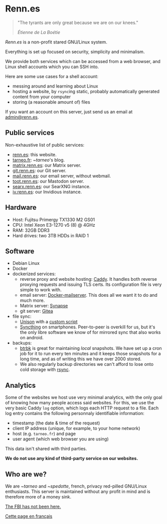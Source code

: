 ---
---

# Renn.es

> "The tyrants are only great because we are on our knees." 
>
> <cite>Étienne de La Boétie</cite>

<!-- ![](/penguin_in_space.png) -->

*Renn.es* is a non-profit stared GNU/Linux system.

Everything is set up focused on security, simplicity and minimalism.

We provide both services which can be accessed from a web browser, and Linux shell accounts which you can SSH into.

Here are some use cases for a shell account:
- messing around and learning about Linux
- hosting a website, by `rsync`ing static, probably automatically generated content from your computer
- storing (a reasonable amount of) files

If you want an account on this server, just send us an email at <admin@renn.es>.

## Public services

Non-exhaustive list of public services:

- [renn.es](https://renn.es): this website.
- [tarneo.fr](https://tarneo.fr): *~tarneo*'s blog.
- [matrix.renn.es](https://matrix.to/#/#welcome:matrix.renn.es): our Matrix server.
- [git.renn.es](https://git.renn.es): our Git server.
- [mail.renn.es](https://mail.renn.es): our email server, without webmail.
- [toot.renn.es](https://toot.renn.es): our Mastodon server.
- [searx.renn.es](https://searx.renn.es): our SearXNG instance.
- [iv.renn.es](https://iv.renn.es): our Invidious instance.


## Hardware

- Host: Fujitsu Primergy TX1330 M2 GS01
- CPU: Intel Xeon E3-1270 v5 (8) @ 4GHz
- RAM: 32GB DDR3
- Hard drives: two 3TB HDDs in RAID 1

## Software

- Debian Linux
- Docker
- dockerized services:
    - reverse proxy and website hosting: [Caddy](https://caddyserver.com/). It handles both reverse proxying requests and issuing TLS certs. Its configuration file is very simple to work with.
    - email server: [Docker-mailserver](https://docker-mailserver.github.io/docker-mailserver/latest/). This does all we want it to do and much more.
    - Matrix server: [Synapse](https://hub.docker.com/r/matrixdotorg/synapse)
    - git server: [Gitea](https://about.gitea.com/)
- file sync:
    - [Unison](https://github.com/bcpierce00/unison) with a [custom script](https://github.com/tarneaux/.f/blob/master/zsh/.config/scripts/unison-sync)
    - [Syncthing](https://syncthing.net/) on smartphones. Peer-to-peer is overkill for us, but it's the only libre software we know of for mirrored sync that also works on android.
- backups:
    - [btrbk](https://github.com/digint/btrbk) is great for maintaining *local* snapshots. We have set up a cron job for it to run every ten minutes and it keeps those snapshots for a long time, and as of writing this we have over 2000 stored.
    - We also regularly backup directories we can't afford to lose onto cold storage with [rsync](https://rsync.samba.org/).

## Analytics

Some of the websites we host use very minimal analytics, with the only goal of knowing how many people access said websites.
For this, we use the very basic Caddy `log` option, which logs each HTTP request to a file. Each log entry contains the following personnaly identifiable information:
- timestamp (the date & time of the request)
- client IP address (unique, for example, to your home network)
- host (e.g. `tarneo.fr`) and page
- user agent (which web browser you are using)

This data isn't shared with third parties.

**We do not use any kind of third-party service on our websites.**

## Who are we?

We are *~tarneo* and *~spedotte*, french, privacy red-pilled GNU/Linux enthusiasts. This server is maintained without any profit in mind and is therefore more of a money sink.

[The FBI has not been here.](https://en.wikipedia.org/wiki/Warrant_canary)

[Cette page en français](/fr/)
